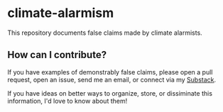 # climate-alarmism

This repository documents false claims made by climate alarmists.

## How can I contribute?

If you have examples of demonstrably false claims, please open a pull request,
open an issue, send me an email, or connect via my [Substack](https://debunkingthedebunkers.substack.com/).

If you have ideas on better ways to organize, store, or dissiminate this information,
I'd love to know about them!
